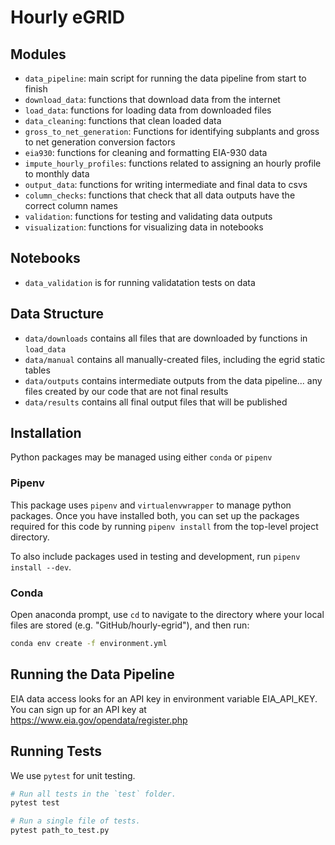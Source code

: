 # Hourly eGRID

## Modules
- `data_pipeline`: main script for running the data pipeline from start to finish
- `download_data`: functions that download data from the internet
- `load_data`: functions for loading data from downloaded files
- `data_cleaning`: functions that clean loaded data
- `gross_to_net_generation`: Functions for identifying subplants and gross to net generation conversion factors
- `eia930`: functions for cleaning and formatting EIA-930 data
- `impute_hourly_profiles`: functions related to assigning an hourly profile to monthly data
- `output_data`: functions for writing intermediate and final data to csvs
- `column_checks`: functions that check that all data outputs have the correct column names
- `validation`: functions for testing and validating data outputs
- `visualization`: functions for visualizing data in notebooks

## Notebooks
- `data_validation` is for running validatation tests on data

## Data Structure
- `data/downloads` contains all files that are downloaded by functions in `load_data`
- `data/manual` contains all manually-created files, including the egrid static tables
- `data/outputs` contains intermediate outputs from the data pipeline... any files created by our code that are not final results
- `data/results` contains all final output files that will be published

## Installation

Python packages may be managed using either `conda` or `pipenv`

### Pipenv

This package uses `pipenv` and `virtualenvwrapper` to manage python packages.
Once you have installed both, you can set up the packages required for this code
by running `pipenv install` from the top-level project directory.

To also include packages used in testing and development, run `pipenv install --dev`.

### Conda

Open anaconda prompt, use `cd` to navigate to the directory where your local files are stored (e.g. "GitHub/hourly-egrid"), and then run:

```bash
conda env create -f environment.yml
```

## Running the Data Pipeline

EIA data access looks for an API key in environment variable EIA_API_KEY.
You can sign up for an API key at https://www.eia.gov/opendata/register.php

## Running Tests

We use `pytest` for unit testing.

```bash
# Run all tests in the `test` folder.
pytest test

# Run a single file of tests.
pytest path_to_test.py
```
